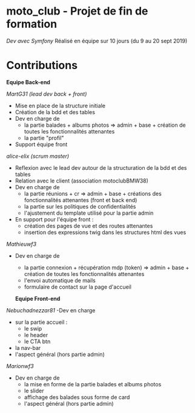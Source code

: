 # moto_club - Projet de fin de formation 
*Dev avec Symfony*
Réalisé en équipe sur 10 jours (du 9 au 20 sept 2019)

# Contributions
 <b> Equipe Back-end </b>

*MartG31 (lead dev back + front)*
- Mise en place de la structure initiale 
- Création de la bdd et des tables
- Dev en charge de 
  - la partie balades + albums photos => admin + base + création de toutes les fonctionnalités attenantes
  - la partie "profil"
- Support équipe front


*alice-elix (scrum master)*
- Reflexion avec le lead dev autour de la structuration de la bdd et des tables
- Relation avec le client (association motoclubBMW38)
- Dev en charge de 
  - la partie réunions + cr => admin + base + créations des fonctionnalités attenantes (front et back end)
  - la partie sur les politiques de confidentialités
  - l'ajustement du template utilisé pour la partie admin
- En support pour l'équipe front : 
  - création des pages de vue et des routes attenantes
  - insertion des expressions twig dans les structures html des vues


*Mathieuwf3*
- Dev en charge de 
  - la partie connexion + récupération mdp (token)  => admin + base + création de toutes les fonctionnalités attenantes
  - l'envoi automatique de mails
  - formulaire de contact sur la page d'accueil


  <b> Equipe Front-end</b>

*Nebuchadnezzar81*
-Dev en charge 
  - sur la partie accueil :
    - le swip 
    - le header
    - le CTA btn
  - la nav-bar
  - l'aspect général (hors partie admin)

  
*Marionwf3*

- Dev en charge de
  - la mise en forme de la partie balades et albums photos
   - le slider
   - affichage des balades sous forme de card
  - l'aspect général (hors partie admin)



